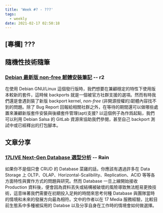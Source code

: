 ```yaml
---
title: 'Week #? - ???'
tags:
  - weekly
date: 2021-02-17 02:50:18
---
```


## [專欄] ???

## 隨機性技術隨筆

### [Debian 最新版 non-free 韌體安裝筆記](https://sean0921.github.io/2020/09/12/debian-firmware-nonfree/) -- r2

在使用 Debian GNU/Linux 這個發行版時，我們想要在兼顧穩定的特性下使用版本較新的套件，這時候 backports 就是一個被官方社群支援的選項。然而有時我們還是會遇到裝了新版 backport kernel, *non-free* (非開源授權的)韌體內容找不到的問題。除了 Bug Report 回報給相關社群之外，在等待的期間還可以做哪些處置來兼顧新版套件安裝與後續套件管理(apt)支援? 以這個例子為作爲起點，我們可以利用 Debian Salsa 的 GitLab 資源來協助我們參閱，甚至自己 backport 測試中或已經釋出的打包腳本。

## 文章分享

### [17LIVE Next-Gen Database 選型分析](https://medium.com/17media-tech/17live-next-gen-database-%E9%81%B8%E5%9E%8B%E5%88%86%E6%9E%90-7a72b976cd2b) -- Rain
如果你不是個只會 CRUD 的 Database 菜雞的話，你應該有遇過許多在 Data Storage 上 OLTP、OLAP、Horizontal-Scalibility、Replication、ACID 等等各方面特性與實作方式的問題與研究。然而 Database 一旦上線開始接收 Production 資料後，便會因為資料丟失或結構被破壞的風險導致無法輕易更換技術，這意味著我們需要在初期投入足夠的時間來思考何種 Database 與團隊當時的情境和未來的發展方向最為相符。文中的作者以在 17 Media 服務經驗，比較目前生態系中多種被採用的 Databse 以及分享自身在工作時的情境會如何做選擇。
